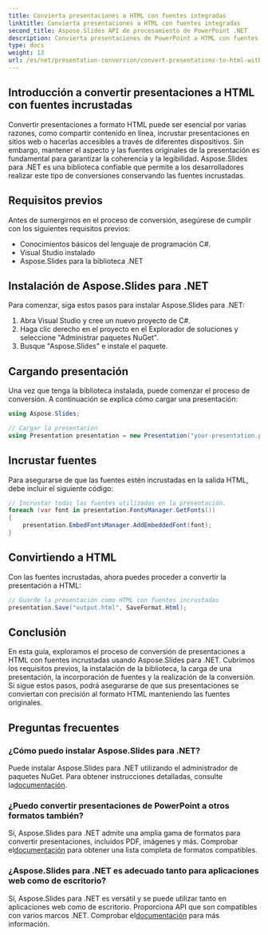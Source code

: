 ```yaml
---
title: Convierta presentaciones a HTML con fuentes integradas
linktitle: Convierta presentaciones a HTML con fuentes integradas
second_title: Aspose.Slides API de procesamiento de PowerPoint .NET
description: Convierta presentaciones de PowerPoint a HTML con fuentes incrustadas usando Aspose.Slides para .NET. Mantenga la originalidad sin problemas.
type: docs
weight: 13
url: /es/net/presentation-conversion/convert-presentations-to-html-with-embedded-fonts/
---
```


## Introducción a convertir presentaciones a HTML con fuentes incrustadas

Convertir presentaciones a formato HTML puede ser esencial por varias razones, como compartir contenido en línea, incrustar presentaciones en sitios web o hacerlas accesibles a través de diferentes dispositivos. Sin embargo, mantener el aspecto y las fuentes originales de la presentación es fundamental para garantizar la coherencia y la legibilidad. Aspose.Slides para .NET es una biblioteca confiable que permite a los desarrolladores realizar este tipo de conversiones conservando las fuentes incrustadas.

## Requisitos previos

Antes de sumergirnos en el proceso de conversión, asegúrese de cumplir con los siguientes requisitos previos:

- Conocimientos básicos del lenguaje de programación C#.
- Visual Studio instalado
- Aspose.Slides para la biblioteca .NET

## Instalación de Aspose.Slides para .NET

Para comenzar, siga estos pasos para instalar Aspose.Slides para .NET:

1. Abra Visual Studio y cree un nuevo proyecto de C#.
2. Haga clic derecho en el proyecto en el Explorador de soluciones y seleccione "Administrar paquetes NuGet".
3. Busque "Aspose.Slides" e instale el paquete.

## Cargando presentación

Una vez que tenga la biblioteca instalada, puede comenzar el proceso de conversión. A continuación se explica cómo cargar una presentación:

```csharp
using Aspose.Slides;

// Cargar la presentación
using Presentation presentation = new Presentation("your-presentation.pptx");
```

## Incrustar fuentes

Para asegurarse de que las fuentes estén incrustadas en la salida HTML, debe incluir el siguiente código:

```csharp
// Incrustar todas las fuentes utilizadas en la presentación.
foreach (var font in presentation.FontsManager.GetFonts())
{
    presentation.EmbedFontsManager.AddEmbeddedFont(font);
}
```

## Convirtiendo a HTML

Con las fuentes incrustadas, ahora puedes proceder a convertir la presentación a HTML:

```csharp
// Guarde la presentación como HTML con fuentes incrustadas
presentation.Save("output.html", SaveFormat.Html);
```

## Conclusión

En esta guía, exploramos el proceso de conversión de presentaciones a HTML con fuentes incrustadas usando Aspose.Slides para .NET. Cubrimos los requisitos previos, la instalación de la biblioteca, la carga de una presentación, la incorporación de fuentes y la realización de la conversión. Si sigue estos pasos, podrá asegurarse de que sus presentaciones se conviertan con precisión al formato HTML manteniendo las fuentes originales.

## Preguntas frecuentes

### ¿Cómo puedo instalar Aspose.Slides para .NET?

 Puede instalar Aspose.Slides para .NET utilizando el administrador de paquetes NuGet. Para obtener instrucciones detalladas, consulte la[documentación](https://docs.aspose.com/slides/net/installation/).

### ¿Puedo convertir presentaciones de PowerPoint a otros formatos también?

Sí, Aspose.Slides para .NET admite una amplia gama de formatos para convertir presentaciones, incluidos PDF, imágenes y más. Comprobar el[documentación](https://reference.aspose.com/slides/net/) para obtener una lista completa de formatos compatibles.

### ¿Aspose.Slides para .NET es adecuado tanto para aplicaciones web como de escritorio?

 Sí, Aspose.Slides para .NET es versátil y se puede utilizar tanto en aplicaciones web como de escritorio. Proporciona API que son compatibles con varios marcos .NET. Comprobar el[documentación](https://docs.aspose.com/slides/net/product-support/) para más información.